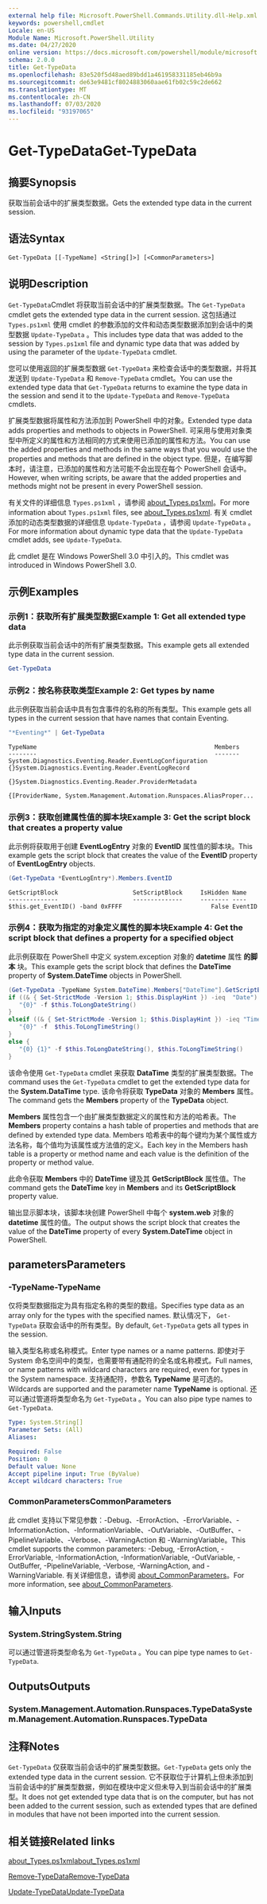 ```yaml
---
external help file: Microsoft.PowerShell.Commands.Utility.dll-Help.xml
keywords: powershell,cmdlet
Locale: en-US
Module Name: Microsoft.PowerShell.Utility
ms.date: 04/27/2020
online version: https://docs.microsoft.com/powershell/module/microsoft.powershell.utility/get-typedata?view=powershell-7&WT.mc_id=ps-gethelp
schema: 2.0.0
title: Get-TypeData
ms.openlocfilehash: 83e520f5d48aed89bdd1a461958331185eb46b9a
ms.sourcegitcommit: de63e9481cf8024883060aae61fb02c59c2de662
ms.translationtype: MT
ms.contentlocale: zh-CN
ms.lasthandoff: 07/03/2020
ms.locfileid: "93197065"
---
```

# <span data-ttu-id="a6a5e-103">Get-TypeData</span><span class="sxs-lookup"><span data-stu-id="a6a5e-103">Get-TypeData</span></span>

## <span data-ttu-id="a6a5e-104">摘要</span><span class="sxs-lookup"><span data-stu-id="a6a5e-104">Synopsis</span></span>
<span data-ttu-id="a6a5e-105">获取当前会话中的扩展类型数据。</span><span class="sxs-lookup"><span data-stu-id="a6a5e-105">Gets the extended type data in the current session.</span></span>

## <span data-ttu-id="a6a5e-106">语法</span><span class="sxs-lookup"><span data-stu-id="a6a5e-106">Syntax</span></span>

```
Get-TypeData [[-TypeName] <String[]>] [<CommonParameters>]
```

## <span data-ttu-id="a6a5e-107">说明</span><span class="sxs-lookup"><span data-stu-id="a6a5e-107">Description</span></span>

<span data-ttu-id="a6a5e-108">`Get-TypeData`Cmdlet 将获取当前会话中的扩展类型数据。</span><span class="sxs-lookup"><span data-stu-id="a6a5e-108">The `Get-TypeData` cmdlet gets the extended type data in the current session.</span></span> <span data-ttu-id="a6a5e-109">这包括通过 `Types.ps1xml` 使用 cmdlet 的参数添加的文件和动态类型数据添加到会话中的类型数据 `Update-TypeData` 。</span><span class="sxs-lookup"><span data-stu-id="a6a5e-109">This includes type data that was added to the session by `Types.ps1xml` file and dynamic type data that was added by using the parameter of the `Update-TypeData` cmdlet.</span></span>

<span data-ttu-id="a6a5e-110">您可以使用返回的扩展类型数据 `Get-TypeData` 来检查会话中的类型数据，并将其发送到 `Update-TypeData` 和 `Remove-TypeData` cmdlet。</span><span class="sxs-lookup"><span data-stu-id="a6a5e-110">You can use the extended type data that `Get-TypeData` returns to examine the type data in the session and send it to the `Update-TypeData` and `Remove-TypeData` cmdlets.</span></span>

<span data-ttu-id="a6a5e-111">扩展类型数据将属性和方法添加到 PowerShell 中的对象。</span><span class="sxs-lookup"><span data-stu-id="a6a5e-111">Extended type data adds properties and methods to objects in PowerShell.</span></span> <span data-ttu-id="a6a5e-112">可采用与使用对象类型中所定义的属性和方法相同的方式来使用已添加的属性和方法。</span><span class="sxs-lookup"><span data-stu-id="a6a5e-112">You can use the added properties and methods in the same ways that you would use the properties and methods that are defined in the object type.</span></span> <span data-ttu-id="a6a5e-113">但是，在编写脚本时，请注意，已添加的属性和方法可能不会出现在每个 PowerShell 会话中。</span><span class="sxs-lookup"><span data-stu-id="a6a5e-113">However, when writing scripts, be aware that the added properties and methods might not be present in every PowerShell session.</span></span>

<span data-ttu-id="a6a5e-114">有关文件的详细信息 `Types.ps1xml` ，请参阅 [about_Types.ps1xml](../Microsoft.PowerShell.Core/About/about_Types.ps1xml.md)。</span><span class="sxs-lookup"><span data-stu-id="a6a5e-114">For more information about `Types.ps1xml` files, see [about_Types.ps1xml](../Microsoft.PowerShell.Core/About/about_Types.ps1xml.md).</span></span> <span data-ttu-id="a6a5e-115">有关 cmdlet 添加的动态类型数据的详细信息 `Update-TypeData` ，请参阅 `Update-TypeData` 。</span><span class="sxs-lookup"><span data-stu-id="a6a5e-115">For more information about dynamic type data that the `Update-TypeData` cmdlet adds, see `Update-TypeData`.</span></span>

<span data-ttu-id="a6a5e-116">此 cmdlet 是在 Windows PowerShell 3.0 中引入的。</span><span class="sxs-lookup"><span data-stu-id="a6a5e-116">This cmdlet was introduced in Windows PowerShell 3.0.</span></span>

## <span data-ttu-id="a6a5e-117">示例</span><span class="sxs-lookup"><span data-stu-id="a6a5e-117">Examples</span></span>

### <span data-ttu-id="a6a5e-118">示例1：获取所有扩展类型数据</span><span class="sxs-lookup"><span data-stu-id="a6a5e-118">Example 1: Get all extended type data</span></span>

<span data-ttu-id="a6a5e-119">此示例获取当前会话中的所有扩展类型数据。</span><span class="sxs-lookup"><span data-stu-id="a6a5e-119">This example gets all extended type data in the current session.</span></span>

 ```powershell
Get-TypeData
```

### <span data-ttu-id="a6a5e-120">示例2：按名称获取类型</span><span class="sxs-lookup"><span data-stu-id="a6a5e-120">Example 2: Get types by name</span></span>

<span data-ttu-id="a6a5e-121">此示例获取当前会话中具有包含事件的名称的所有类型。</span><span class="sxs-lookup"><span data-stu-id="a6a5e-121">This example gets all types in the current session that have names that contain Eventing.</span></span>

 ```powershell
"*Eventing*" | Get-TypeData
```

```Output
TypeName                                                  Members
--------                                                  -------
System.Diagnostics.Eventing.Reader.EventLogConfiguration  {}System.Diagnostics.Eventing.Reader.EventLogRecord
                                                          {}System.Diagnostics.Eventing.Reader.ProviderMetadata
                                                          {[ProviderName, System.Management.Automation.Runspaces.AliasProper...
```

### <span data-ttu-id="a6a5e-122">示例3：获取创建属性值的脚本块</span><span class="sxs-lookup"><span data-stu-id="a6a5e-122">Example 3: Get the script block that creates a property value</span></span>

<span data-ttu-id="a6a5e-123">此示例将获取用于创建 **EventLogEntry** 对象的 **EventID** 属性值的脚本块。</span><span class="sxs-lookup"><span data-stu-id="a6a5e-123">This example gets the script block that creates the value of the **EventID** property of **EventLogEntry** objects.</span></span>

 ```powershell
(Get-TypeData *EventLogEntry*).Members.EventID
```

```Output
GetScriptBlock                     SetScriptBlock     IsHidden Name
--------------                     --------------     -------- ----
$this.get_EventID() -band 0xFFFF                         False EventID
```

### <span data-ttu-id="a6a5e-124">示例4：获取为指定的对象定义属性的脚本块</span><span class="sxs-lookup"><span data-stu-id="a6a5e-124">Example 4: Get the script block that defines a property for a specified object</span></span>

<span data-ttu-id="a6a5e-125">此示例获取在 PowerShell 中定义 system.exception 对象的 **datetime** 属性 **的脚本** 块。</span><span class="sxs-lookup"><span data-stu-id="a6a5e-125">This example gets the script block that defines the **DateTime** property of **System.DateTime** objects in PowerShell.</span></span>

 ```powershell
(Get-TypeData -TypeName System.DateTime).Members["DateTime"].GetScriptBlock
if ((& { Set-StrictMode -Version 1; $this.DisplayHint }) -ieq  "Date") {
    "{0}" -f $this.ToLongDateString()
}
elseif ((& { Set-StrictMode -Version 1; $this.DisplayHint }) -ieq "Time") {
    "{0}" -f  $this.ToLongTimeString()
}
else {
    "{0} {1}" -f $this.ToLongDateString(), $this.ToLongTimeString()
}
```

<span data-ttu-id="a6a5e-126">该命令使用 `Get-TypeData` cmdlet 来获取 **DataTime** 类型的扩展类型数据。</span><span class="sxs-lookup"><span data-stu-id="a6a5e-126">The command uses the `Get-TypeData` cmdlet to get the extended type data for the **System.DataTime** type.</span></span> <span data-ttu-id="a6a5e-127">该命令将获取 **TypeData** 对象的 **Members** 属性。</span><span class="sxs-lookup"><span data-stu-id="a6a5e-127">The command gets the **Members** property of the **TypeData** object.</span></span>

<span data-ttu-id="a6a5e-128">**Members** 属性包含一个由扩展类型数据定义的属性和方法的哈希表。</span><span class="sxs-lookup"><span data-stu-id="a6a5e-128">The **Members** property contains a hash table of properties and methods that are defined by extended type data.</span></span> <span data-ttu-id="a6a5e-129">Members 哈希表中的每个键均为某个属性或方法名称，每个值均为该属性或方法值的定义。</span><span class="sxs-lookup"><span data-stu-id="a6a5e-129">Each key in the Members hash table is a property or method name and each value is the definition of the property or method value.</span></span>

<span data-ttu-id="a6a5e-130">此命令获取 **Members** 中的 **DateTime** 键及其 **GetScriptBlock** 属性值。</span><span class="sxs-lookup"><span data-stu-id="a6a5e-130">The command gets the **DateTime** key in **Members** and its **GetScriptBlock** property value.</span></span>

<span data-ttu-id="a6a5e-131">输出显示脚本块，该脚本块创建 PowerShell 中每个 **system.web** 对象的 **datetime** 属性的值。</span><span class="sxs-lookup"><span data-stu-id="a6a5e-131">The output shows the script block that creates the value of the **DateTime** property of every **System.DateTime** object in PowerShell.</span></span>

## <span data-ttu-id="a6a5e-132">parameters</span><span class="sxs-lookup"><span data-stu-id="a6a5e-132">Parameters</span></span>

### <span data-ttu-id="a6a5e-133">-TypeName</span><span class="sxs-lookup"><span data-stu-id="a6a5e-133">-TypeName</span></span>

<span data-ttu-id="a6a5e-134">仅将类型数据指定为具有指定名称的类型的数组。</span><span class="sxs-lookup"><span data-stu-id="a6a5e-134">Specifies type data as an array only for the types with the specified names.</span></span> <span data-ttu-id="a6a5e-135">默认情况下， `Get-TypeData` 获取会话中的所有类型。</span><span class="sxs-lookup"><span data-stu-id="a6a5e-135">By default, `Get-TypeData` gets all types in the session.</span></span>

<span data-ttu-id="a6a5e-136">输入类型名称或名称模式。</span><span class="sxs-lookup"><span data-stu-id="a6a5e-136">Enter type names or a name patterns.</span></span> <span data-ttu-id="a6a5e-137">即使对于 System 命名空间中的类型，也需要带有通配符的全名或名称模式。</span><span class="sxs-lookup"><span data-stu-id="a6a5e-137">Full names, or name patterns with wildcard characters are required, even for types in the System namespace.</span></span> <span data-ttu-id="a6a5e-138">支持通配符，参数名 **TypeName** 是可选的。</span><span class="sxs-lookup"><span data-stu-id="a6a5e-138">Wildcards are supported and the parameter name **TypeName** is optional.</span></span> <span data-ttu-id="a6a5e-139">还可以通过管道将类型命名为 `Get-TypeData` 。</span><span class="sxs-lookup"><span data-stu-id="a6a5e-139">You can also pipe type names to `Get-TypeData`.</span></span>

```yaml
Type: System.String[]
Parameter Sets: (All)
Aliases:

Required: False
Position: 0
Default value: None
Accept pipeline input: True (ByValue)
Accept wildcard characters: True
```

### <span data-ttu-id="a6a5e-140">CommonParameters</span><span class="sxs-lookup"><span data-stu-id="a6a5e-140">CommonParameters</span></span>

<span data-ttu-id="a6a5e-141">此 cmdlet 支持以下常见参数：-Debug、-ErrorAction、-ErrorVariable、-InformationAction、-InformationVariable、-OutVariable、-OutBuffer、-PipelineVariable、-Verbose、-WarningAction 和 -WarningVariable。</span><span class="sxs-lookup"><span data-stu-id="a6a5e-141">This cmdlet supports the common parameters: -Debug, -ErrorAction, -ErrorVariable, -InformationAction, -InformationVariable, -OutVariable, -OutBuffer, -PipelineVariable, -Verbose, -WarningAction, and -WarningVariable.</span></span> <span data-ttu-id="a6a5e-142">有关详细信息，请参阅 [about_CommonParameters](https://go.microsoft.com/fwlink/?LinkID=113216)。</span><span class="sxs-lookup"><span data-stu-id="a6a5e-142">For more information, see [about_CommonParameters](https://go.microsoft.com/fwlink/?LinkID=113216).</span></span>

## <span data-ttu-id="a6a5e-143">输入</span><span class="sxs-lookup"><span data-stu-id="a6a5e-143">Inputs</span></span>

### <span data-ttu-id="a6a5e-144">System.String</span><span class="sxs-lookup"><span data-stu-id="a6a5e-144">System.String</span></span>

<span data-ttu-id="a6a5e-145">可以通过管道将类型命名为 `Get-TypeData` 。</span><span class="sxs-lookup"><span data-stu-id="a6a5e-145">You can pipe type names to `Get-TypeData`.</span></span>

## <span data-ttu-id="a6a5e-146">Outputs</span><span class="sxs-lookup"><span data-stu-id="a6a5e-146">Outputs</span></span>

### <span data-ttu-id="a6a5e-147">System.Management.Automation.Runspaces.TypeData</span><span class="sxs-lookup"><span data-stu-id="a6a5e-147">System.Management.Automation.Runspaces.TypeData</span></span>

## <span data-ttu-id="a6a5e-148">注释</span><span class="sxs-lookup"><span data-stu-id="a6a5e-148">Notes</span></span>

<span data-ttu-id="a6a5e-149">`Get-TypeData` 仅获取当前会话中的扩展类型数据。</span><span class="sxs-lookup"><span data-stu-id="a6a5e-149">`Get-TypeData` gets only the extended type data in the current session.</span></span> <span data-ttu-id="a6a5e-150">它不获取位于计算机上但未添加到当前会话中的扩展类型数据，例如在模块中定义但未导入到当前会话中的扩展类型。</span><span class="sxs-lookup"><span data-stu-id="a6a5e-150">It does not get extended type data that is on the computer, but has not been added to the current session, such as extended types that are defined in modules that have not been imported into the current session.</span></span>

## <span data-ttu-id="a6a5e-151">相关链接</span><span class="sxs-lookup"><span data-stu-id="a6a5e-151">Related links</span></span>

[<span data-ttu-id="a6a5e-152">about_Types.ps1xml</span><span class="sxs-lookup"><span data-stu-id="a6a5e-152">about_Types.ps1xml</span></span>](../Microsoft.PowerShell.Core/About/about_Types.ps1xml.md)

[<span data-ttu-id="a6a5e-153">Remove-TypeData</span><span class="sxs-lookup"><span data-stu-id="a6a5e-153">Remove-TypeData</span></span>](Remove-TypeData.md)

[<span data-ttu-id="a6a5e-154">Update-TypeData</span><span class="sxs-lookup"><span data-stu-id="a6a5e-154">Update-TypeData</span></span>](Update-TypeData.md)
